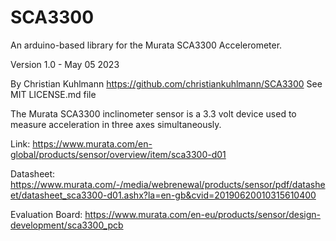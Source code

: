 # SCA3300
An arduino-based library for the Murata SCA3300 Accelerometer.

Version 1.0 - May 05 2023

By Christian Kuhlmann
https://github.com/christiankuhlmann/SCA3300
See MIT LICENSE.md file

The Murata SCA3300 inclinometer sensor is a 3.3 volt device used to measure acceleration in three axes simultaneously.

Link: https://www.murata.com/en-global/products/sensor/overview/item/sca3300-d01

Datasheet: https://www.murata.com/-/media/webrenewal/products/sensor/pdf/datasheet/datasheet_sca3300-d01.ashx?la=en-gb&cvid=20190620010315610400

Evaluation Board: https://www.murata.com/en-eu/products/sensor/design-development/sca3300_pcb
